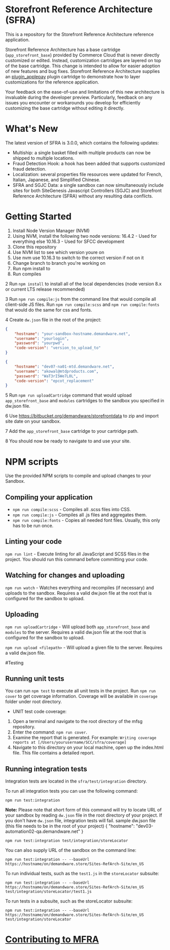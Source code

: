 # Storefront Reference Architecture (SFRA)

This is a repository for the Storefront Reference Architecture reference application.

Storefront Reference Architecture has a base cartridge (`app_storefront_base`) provided by Commerce Cloud that is never directly customized or edited. Instead, customization cartridges are layered on top of the base cartridge. This change is intended to allow for easier adoption of new features and bug fixes.
Storefront Reference Architecture supplies an [plugin_applepay](https://bitbucket.org/demandware/plugin-applepay) plugin cartridge to demonstrate how to layer customizations for the reference application.

Your feedback on the ease-of-use and limitations of this new architecture is invaluable during the developer preview. Particularly, feedback on any issues you encounter or workarounds you develop for efficiently customizing the base cartridge without editing it directly.


# What's New

The latest version of SFRA is 3.0.0, which contains the following updates:

* Multiship: a single basket filled with multiple products can now be shipped to multiple locations.
* Fraud Detection Hook: a hook has been added that supports customized fraud detection.
* Localization: several properties file resources were updated for French, Italian, Japanese, and Simplified Chinese.
* SFRA and SGJC Data: a single sandbox can now simultaneously include sites for both SiteGenesis Javascript Controllers (SGJC) and Storefront Reference Architecture (SFRA) without any resulting data conflicts.

# Getting Started

1) Install Node Version Manager (NVM)
2) Using NVM, install the following two node versions: 
    16.4.2 - Used for everything else
    10.16.3 - Used for SFCC development
3) Clone this repository
4) Use NVM list to see which version youre on
5) Use nvm use 10.16.3 to switch to the correct version if not on it
6) Change branch to branch you're working on
7) Run npm install to
8) Run compiles



2 Run `npm install` to install all of the local dependencies (node version 8.x or current LTS release recommended)

3 Run `npm run compile:js` from the command line that would compile all client-side JS files. Run `npm run compile:scss` and `npm run compile:fonts` that would do the same for css and fonts.

4 Create `dw.json` file in the root of the project:
```json
{
    "hostname": "your-sandbox-hostname.demandware.net",
    "username": "yourlogin",
    "password": "yourpwd",
    "code-version": "version_to_upload_to"
}

{
    "hostname": "dev07-na01-mtd.demandware.net",
    "username": "akowal@mtdproducts.com",
    "password": "WaT3rI5We7L0L",
    "code-version": "epcot_replacement"
}
```

5 Run `npm run uploadCartridge` command that would upload `app_storefront_base` and `modules` cartridges to the sandbox you specified in dw.json file.

6 Use https://bitbucket.org/demandware/storefrontdata to zip and import site date on your sandbox.

7 Add the `app_storefront_base` cartridge to your cartridge path.

8 You should now be ready to navigate to and use your site.


# NPM scripts
Use the provided NPM scripts to compile and upload changes to your Sandbox.

## Compiling your application

* `npm run compile:scss` - Compiles all .scss files into CSS.
* `npm run compile:js` - Compiles all .js files and aggregates them.
* `npm run compile:fonts` - Copies all needed font files. Usually, this only has to be run once.

## Linting your code

`npm run lint` - Execute linting for all JavaScript and SCSS files in the project. You should run this command before committing your code.

## Watching for changes and uploading

`npm run watch` - Watches everything and recompiles (if necessary) and uploads to the sandbox. Requires a valid dw.json file at the root that is configured for the sandbox to upload.

## Uploading

`npm run uploadCartridge` - Will upload both `app_storefront_base` and `modules` to the server. Requires a valid dw.json file at the root that is configured for the sandbox to upload.

`npm run upload <filepath>` - Will upload a given file to the server. Requires a valid dw.json file.

#Testing
## Running unit tests

You can run `npm test` to execute all unit tests in the project. Run `npm run cover` to get coverage information. Coverage will be available in `coverage` folder under root directory.

* UNIT test code coverage:
1. Open a terminal and navigate to the root directory of the mfsg repository.
2. Enter the command: `npm run cover`.
3. Examine the report that is generated. For example: `Writing coverage reports at [/Users/yourusername/SCC/sfra/coverage]`
3. Navigate to this directory on your local machine, open up the index.html file. This file contains a detailed report.

## Running integration tests
Integration tests are located in the `sfra/test/integration` directory.

To run all integration tests you can use the following command:

```
npm run test:integration
```

**Note:** Please note that short form of this command will try to locate URL of your sandbox by reading `dw.json` file in the root directory of your project. If you don't have `dw.json` file, integration tests will fail.
sample dw.json file (this file needs to be in the root of your project)
{
    "hostname": "dev03-automation02-qa.demandware.net"
}

```
npm run test:integration test/integration/storeLocator
```

You can also supply URL of the sandbox on the command line:

```
npm run test:integration -- --baseUrl https://hostname/on/demandware.store/Sites-RefArch-Site/en_US
```

To run individual tests, such as the `test1.js` in the `storeLocator` subsuite:

```
npm run test:integration -- --baseUrl https://hostname/on/demandware.store/Sites-RefArch-Site/en_US test/integration/storeLocator/test1.js
```

To run tests in a subsuite, such as the storeLocator subsuite:

```
npm run test:integration -- --baseUrl https://hostname/on/demandware.store/Sites-RefArch-Site/en_US test/integration/storeLocator
```



# [Contributing to MFRA](./CONTRIBUTING.md)



